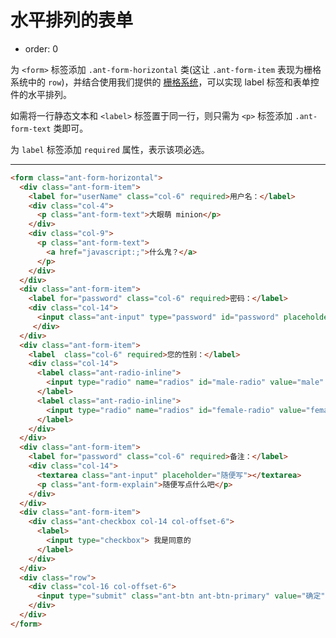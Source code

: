 # 水平排列的表单

- order: 0

为 `<form>` 标签添加 `.ant-form-horizontal` 类(这让 `.ant-form-item` 表现为栅格系统中的 `row`)，并结合使用我们提供的 [栅格系统](http://ant.design/components/layout/)，可以实现 label 标签和表单控件的水平排列。

如需将一行静态文本和 `<label>` 标签置于同一行，则只需为 `<p>` 标签添加 `.ant-form-text` 类即可。

为 `label` 标签添加 `required` 属性，表示该项必选。

---

````html
<form class="ant-form-horizontal">
  <div class="ant-form-item">
    <label for="userName" class="col-6" required>用户名：</label>
    <div class="col-4">
      <p class="ant-form-text">大眼萌 minion</p>
    </div>
    <div class="col-9">
      <p class="ant-form-text">
        <a href="javascript:;">什么鬼？</a>
      </p>
    </div>
  </div>
  <div class="ant-form-item">
    <label for="password" class="col-6" required>密码：</label>
    <div class="col-14">
      <input class="ant-input" type="password" id="password" placeholder="请输入密码"/>
	 </div>
  </div>
  <div class="ant-form-item">
    <label  class="col-6" required>您的性别：</label>
    <div class="col-14">
      <label class="ant-radio-inline">
        <input type="radio" name="radios" id="male-radio" value="male" checked> 男的
      </label>
      <label class="ant-radio-inline">
        <input type="radio" name="radios" id="female-radio" value="female"> 女的
      </label>
    </div>
  </div>  
  <div class="ant-form-item">
    <label for="password" class="col-6" required>备注：</label>
    <div class="col-14">
      <textarea class="ant-input" placeholder="随便写"></textarea>
      <p class="ant-form-explain">随便写点什么吧</p>
    </div>
  </div>
  <div class="ant-form-item">
    <div class="ant-checkbox col-14 col-offset-6">
      <label>
        <input type="checkbox"> 我是同意的
      </label>
    </div>
  </div>
  <div class="row">
    <div class="col-16 col-offset-6">
      <input type="submit" class="ant-btn ant-btn-primary" value="确定" />
    </div>
  </div>
</form>
````
